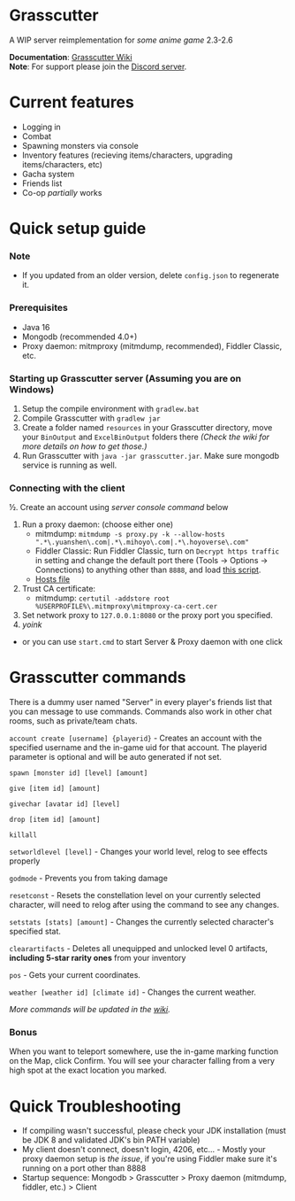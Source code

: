 # Grasscutter
A WIP server reimplementation for *some anime game* 2.3-2.6

**Documentation**: [Grasscutter Wiki](https://github.com/Melledy/Grasscutter/wiki/)  
**Note**: For support please join the [Discord server](https://discord.gg/T5vZU6UyeG).
# Current features
* Logging in
* Combat
* Spawning monsters via console
* Inventory features (recieving items/characters, upgrading items/characters, etc)
* Gacha system
* Friends list
* Co-op *partially* works
# Quick setup guide
### Note
* If you updated from an older version, delete `config.json` to regenerate it.

### Prerequisites
* Java 16
* Mongodb (recommended 4.0+)
* Proxy daemon: mitmproxy (mitmdump, recommended), Fiddler Classic, etc.

### Starting up Grasscutter server (Assuming you are on Windows)
1. Setup the compile environment with `gradlew.bat`
2. Compile Grasscutter with `gradlew jar`
3. Create a folder named `resources` in your Grasscutter directory, move your `BinOutput` and `ExcelBinOutput` folders there *(Check the wiki for more details on how to get those.)*
4. Run Grasscutter with `java -jar grasscutter.jar`. Make sure mongodb service is running as well.

### Connecting with the client
½. Create an account using *server console command* below
1. Run a proxy daemon: (choose either one)
	- mitmdump: `mitmdump -s proxy.py -k --allow-hosts ".*\.yuanshen\.com|.*\.mihoyo\.com|.*\.hoyoverse\.com"`
	- Fiddler Classic: Run Fiddler Classic, turn on `Decrypt https traffic` in setting and change the default port there (Tools -> Options -> Connections) to anything other than `8888`, and load [this script](https://github.lunatic.moe/fiddlerscript).
	- [Hosts file](https://github.com/Melledy/Grasscutter/wiki/Running#traffic-route-map)
2. Trust CA certificate:
	- mitmdump: `certutil -addstore root %USERPROFILE%\.mitmproxy\mitmproxy-ca-cert.cer`
2. Set network proxy to `127.0.0.1:8080` or the proxy port you specified.
4. *yoink*

* or you can use `start.cmd` to start Server & Proxy daemon with one click

# Grasscutter commands
There is a dummy user named "Server" in every player's friends list that you can message to use commands. Commands also work in other chat rooms, such as private/team chats.

`account create [username] {playerid}` - Creates an account with the specified username and the in-game uid for that account. The playerid parameter is optional and will be auto generated if not set.

`spawn [monster id] [level] [amount]`

`give [item id] [amount]`

`givechar [avatar id] [level]`

`drop [item id] [amount]`

`killall`

`setworldlevel [level]` - Changes your world level, relog to see effects properly

`godmode` - Prevents you from taking damage

`resetconst` - Resets the constellation level on your currently selected character, will need to relog after using the command to see any changes.

`setstats [stats] [amount]` - Changes the currently selected character's specified stat.

`clearartifacts` - Deletes all unequipped and unlocked level 0 artifacts, **including 5-star rarity ones** from your inventory

`pos` - Gets your current coordinates.

`weather [weather id] [climate id]` - Changes the current weather.

*More commands will be updated in the [wiki](https://github.com/Melledy/Grasscutter/wiki/).*

### Bonus
When you want to teleport somewhere, use the in-game marking function on the Map, click Confirm. You will see your character falling from a very high spot at the exact location you marked.

# Quick Troubleshooting
* If compiling wasn't successful, please check your JDK installation (must be JDK 8 and validated JDK's bin PATH variable)
* My client doesn't connect, doesn't login, 4206, etc... - Mostly your proxy daemon setup is *the issue*, if you're using Fiddler make sure it's running on a port other than 8888
* Startup sequence: Mongodb > Grasscutter > Proxy daemon (mitmdump, fiddler, etc.) > Client

